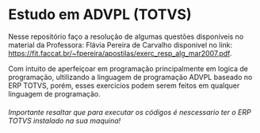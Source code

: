 # Estudo em ADVPL (TOTVS)

Nesse repositório faço a resolução de algumas questões disponíveis no material da Professora: Flávia Pereira de Carvalho disponivel no link: https://fit.faccat.br/~fpereira/apostilas/exerc_resp_alg_mar2007.pdf.

Com intuito de aperfeiçoar em programação principalmente em logica de programação, ultilizando a linguagem de programação ADVPL baseado no ERP TOTVS, porém, esses exercicios podem serem feitos em qualquer linguagem de programação.

###### Importante resaltar que para executar os códigos é nescessario ter o ERP TOTVS instalado na sua maquina!
